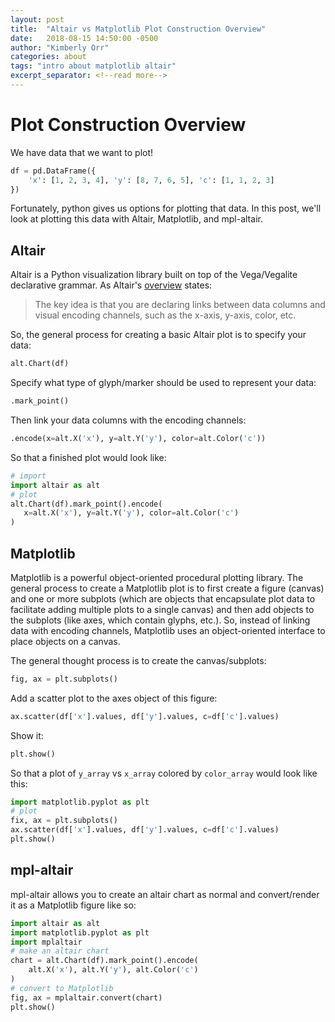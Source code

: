 ```yaml
---
layout: post
title:  "Altair vs Matplotlib Plot Construction Overview"
date:   2018-08-15 14:50:00 -0500
author: "Kimberly Orr"
categories: about
tags: "intro about matplotlib altair"
excerpt_separator: <!--read more-->
---
```


# Plot Construction Overview
We have data that we want to plot!
```python
df = pd.DataFrame({
    'x': [1, 2, 3, 4], 'y': [8, 7, 6, 5], 'c': [1, 1, 2, 3]
})
```
Fortunately, python gives us options for plotting that data. In this post, we'll look at plotting this data with Altair, Matplotlib, and mpl-altair.

## Altair
Altair is a Python visualization library built on top of the Vega/Vegalite declarative grammar. As Altair's [overview](https://altair-viz.github.io/getting_started/overview.html) states:
>The key idea is that you are declaring links between data columns and visual encoding channels, such as the x-axis, y-axis, color, etc.

So, the general process for creating a basic Altair plot is to specify your data:
 ```python
alt.Chart(df)
 ``` 
Specify what type of glyph/marker should be used to represent your data:
```python
.mark_point()
```
Then link your data columns with the encoding channels:
 ```python
.encode(x=alt.X('x'), y=alt.Y('y'), color=alt.Color('c'))
 ```
 
So that a finished plot would look like:
 ```python
# import
import altair as alt
# plot
alt.Chart(df).mark_point().encode(
    x=alt.X('x'), y=alt.Y('y'), color=alt.Color('c')
)
```
## Matplotlib
Matplotlib is a powerful object-oriented procedural plotting library. The general process to create a Matplotlib plot is to first create a figure (canvas) and one or more subplots (which are objects that encapsulate plot data to facilitate adding multiple plots to a single canvas) and then add objects to the subplots (like axes, which contain glyphs, etc.). So, instead of linking data with encoding channels, Matplotlib uses an object-oriented interface to place objects on a canvas.

The general thought process is to create the canvas/subplots:
```python
fig, ax = plt.subplots()
```
Add a scatter plot to the axes object of this figure:
```python
ax.scatter(df['x'].values, df['y'].values, c=df['c'].values)
```
Show it:
```python
plt.show()
```

So that a plot of `y_array` vs `x_array` colored by `color_array` would look like this:
```python
import matplotlib.pyplot as plt
# plot
fix, ax = plt.subplots()
ax.scatter(df['x'].values, df['y'].values, c=df['c'].values)
plt.show()
```

## mpl-altair
mpl-altair allows you to create an altair chart as normal and convert/render it as a Matplotlib figure like so:
```python
import altair as alt
import matplotlib.pyplot as plt
import mplaltair
# make an altair chart
chart = alt.Chart(df).mark_point().encode(
    alt.X('x'), alt.Y('y'), alt.Color('c')
)
# convert to Matplotlib
fig, ax = mplaltair.convert(chart)
plt.show()
```